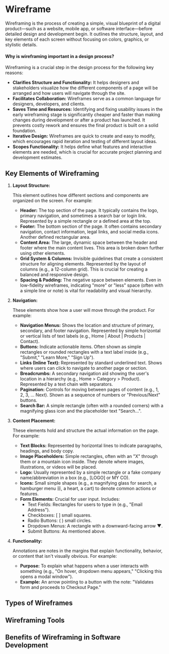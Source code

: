 # Wireframe
Wireframing is the process of creating a simple, visual blueprint of a digital product—such as a website, mobile app, or software interface—before detailed design and development begin. It outlines the structure, layout, and key elements of each screen without focusing on colors, graphics, or stylistic details.

#### Why is wireframing important in a design process?
Wireframing is a crucial step in the design process for the following key reasons: 
  - **Clarifies Structure and Functionality:** It helps designers and stakeholders visualize how the different components of a page will be arranged and how users will navigate through the site.
  - **Facilitates Collaboration:** Wireframes serve as a common language for designers, developers, and clients.
  - **Saves Time and Resources:** Identifying and fixing usability issues in the early wireframing stage is significantly cheaper and faster than making changes during development or after a product has launched. It prevents costly rework and ensures the final product is built on a solid foundation.
  - **Iterative Design:**  Wireframes are quick to create and easy to modify, which encourages rapid iteration and testing of different layout ideas.
  - **Scopes Functionality:** It helps define what features and interactive elements are needed, which is crucial for accurate project planning and development estimates.

## Key Elements of Wireframing
1. **Layout Structure:**

   This element outlines how different sections and components are organized on the screen. For example:
   
    - **Header:** The top section of the page. It typically contains the logo, primary navigation, and sometimes a search bar or login link. Represented by a simple rectangle or a defined area at the top.
    - **Footer:** The bottom section of the page. It often contains secondary navigation, contact information, legal links, and social media icons. Another defined rectangular area.
    - **Content Area:** The large, dynamic space between the header and footer where the main content lives. This area is broken down further using other elements.
    - **Grid System & Columns:** Invisible guidelines that create a consistent structure for aligning elements. Represented by the layout of columns (e.g., a 12-column grid). This is crucial for creating a balanced and responsive design.
    - **Spacing & Padding:** The negative space between elements. Even in low-fidelity wireframes, indicating "more" or "less" space (often with a simple line or note) is vital for readability and visual hierarchy.
  
2. **Navigation:**

   These elements show how a user will move through the product. For example:
   
    - **Navigation Menus:** Shows the location and structure of primary, secondary, and footer navigation. Represented by simple horizontal or vertical lists of text labels (e.g., Home | About | Products | Contact).
    - **Buttons:** Indicate actionable items. Often shown as simple rectangles or rounded rectangles with a text label inside (e.g., "Submit," "Learn More," "Sign Up").
    - **Links (Inline Text):** Represented by standard underlined text. Shows where users can click to navigate to another page or section.
    - **Breadcrumbs:** A secondary navigation aid showing the user's location in a hierarchy (e.g., Home > Category > Product). Represented by a text chain with separators.
    - **Pagination:** Controls for moving between pages of content (e.g., 1, 2, 3, ... Next). Shown as a sequence of numbers or "Previous/Next" buttons.
    - **Search Bar:** A simple rectangle (often with a rounded corners) with a magnifying glass icon and the placeholder text "Search...".
  
  3. **Content Placement:**

     These elements hold and structure the actual information on the page. For example:
   
     - **Text Blocks:** Represented by horizontal lines to indicate paragraphs, headings, and body copy.
     - **Image Placeholders:** Simple rectangles, often with an "X" through them or a mountain icon inside. They denote where images, illustrations, or videos will be placed.
     - **Logo:** Usually represented by a simple rectangle or a fake company name/abbreviation in a box (e.g., [LOGO] or MY CO).
     - **Icons:** Small simple shapes (e.g., a magnifying glass for search, a hamburger menu ☰, a heart, a cart) to denote common actions or features.
     - **Form Elements:** Crucial for user input. Includes:
       - Text Fields: Rectangles for users to type in (e.g., "Email Address").
       - Checkboxes: [ ] small squares.
       - Radio Buttons: ( ) small circles.
       - Dropdown Menus: A rectangle with a downward-facing arrow ▼.
       - Submit Buttons: As mentioned above.
         
  3. **Functionality:**

      Annotations are notes in the margins that explain functionality, behavior, or content that isn't visually obvious. For example:
   
     - **Purpose:** To explain what happens when a user interacts with something (e.g., "On hover, dropdown menu appears," "Clicking this opens a modal window").
     - **Example:** An arrow pointing to a button with the note: "Validates form and proceeds to Checkout Page."
       
## Types of Wireframes

## Wireframing Tools

## Benefits of Wireframing in Software Development
